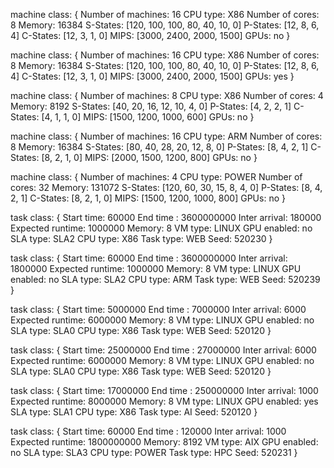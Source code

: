 machine class:
{
        Number of machines: 16
        CPU type: X86
        Number of cores: 8
        Memory: 16384
        S-States: [120, 100, 100, 80, 40, 10, 0]
        P-States: [12, 8, 6, 4]
        C-States: [12, 3, 1, 0]
        MIPS: [3000, 2400, 2000, 1500]
        GPUs: no
}

machine class:
{
        Number of machines: 16
        CPU type: X86
        Number of cores: 8
        Memory: 16384
        S-States: [120, 100, 100, 80, 40, 10, 0]
        P-States: [12, 8, 6, 4]
        C-States: [12, 3, 1, 0]
        MIPS: [3000, 2400, 2000, 1500]
        GPUs: yes
}

machine class:
{
        Number of machines: 8
        CPU type: X86
        Number of cores: 4
        Memory: 8192
        S-States: [40, 20, 16, 12, 10, 4, 0]
        P-States: [4, 2, 2, 1]
        C-States: [4, 1, 1, 0]
        MIPS: [1500, 1200, 1000, 600]
        GPUs: no
}

machine class:
{
        Number of machines: 16
        CPU type: ARM
        Number of cores: 8
        Memory: 16384
        S-States: [80, 40, 28, 20, 12, 8, 0]
        P-States: [8, 4, 2, 1]
        C-States: [8, 2, 1, 0]
        MIPS: [2000, 1500, 1200, 800]
        GPUs: no
}

machine class:
{
        Number of machines: 4
        CPU type: POWER
        Number of cores: 32
        Memory: 131072
        S-States: [120, 60, 30, 15, 8, 4, 0]
        P-States: [8, 4, 2, 1]
        C-States: [8, 2, 1, 0]
        MIPS: [1500, 1200, 1000, 800]
        GPUs: no
}

task class:
{
        Start time: 60000
        End time : 3600000000
        Inter arrival: 180000
        Expected runtime: 1000000
        Memory: 8
        VM type: LINUX
        GPU enabled: no
        SLA type: SLA2
        CPU type: X86
        Task type: WEB
        Seed: 520230
}

task class:
{
        Start time: 60000
        End time : 3600000000
        Inter arrival: 1800000
        Expected runtime: 1000000
        Memory: 8
        VM type: LINUX
        GPU enabled: no
        SLA type: SLA2
        CPU type: ARM
        Task type: WEB
        Seed: 520239
}

task class:
{
        Start time: 5000000
        End time :  7000000
        Inter arrival: 6000
        Expected runtime: 6000000
        Memory: 8
        VM type: LINUX
        GPU enabled: no
        SLA type: SLA0
        CPU type: X86
        Task type: WEB
        Seed: 520120
}

task class:
{
        Start time: 25000000
        End time :  27000000
        Inter arrival: 6000
        Expected runtime: 6000000
        Memory: 8
        VM type: LINUX
        GPU enabled: no
        SLA type: SLA0
        CPU type: X86
        Task type: WEB
        Seed: 520120
}

task class:
{
        Start time: 17000000
        End time :  250000000
        Inter arrival: 1000
        Expected runtime: 8000000
        Memory: 8
        VM type: LINUX
        GPU enabled: yes
        SLA type: SLA1
        CPU type: X86
        Task type: AI
        Seed: 520120
}

task class:
{
        Start time: 60000
        End time : 120000
        Inter arrival: 1000
        Expected runtime: 1800000000
        Memory: 8192
        VM type: AIX
        GPU enabled: no
        SLA type: SLA3
        CPU type: POWER
        Task type: HPC
        Seed: 520231
}

